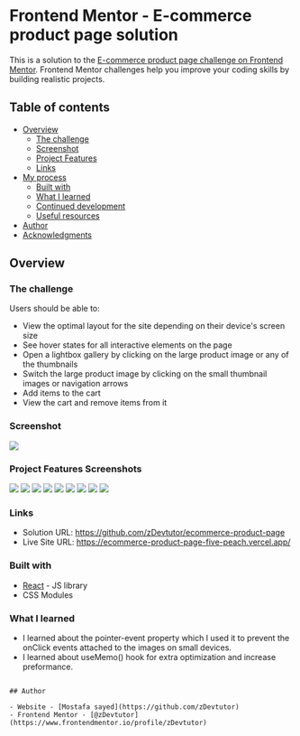 # Frontend Mentor - E-commerce product page solution

This is a solution to the [E-commerce product page challenge on Frontend Mentor](https://www.frontendmentor.io/challenges/ecommerce-product-page-UPsZ9MJp6). Frontend Mentor challenges help you improve your coding skills by building realistic projects.

## Table of contents

- [Overview](#overview)
  - [The challenge](#the-challenge)
  - [Screenshot](#screenshot)
  - [Project Features](#project-feature)
  - [Links](#links)
- [My process](#my-process)
  - [Built with](#built-with)
  - [What I learned](#what-i-learned)
  - [Continued development](#continued-development)
  - [Useful resources](#useful-resources)
- [Author](#author)
- [Acknowledgments](#acknowledgments)

## Overview

### The challenge

Users should be able to:

- View the optimal layout for the site depending on their device's screen size
- See hover states for all interactive elements on the page
- Open a lightbox gallery by clicking on the large product image or any of the thumbnails
- Switch the large product image by clicking on the small thumbnail images or navigation arrows
- Add items to the cart
- View the cart and remove items from it

### Screenshot

![](./design/desktop-preview.jpg)

### Project Features Screenshots

![](./design/desktop-design.jpg)
![](./design/desktop-design-lightbox.jpg)
![](./design/active-states-basket-empty.jpg)
![](./design/active-states-basket-filled.jpg)
![](./design/active-states-lightbox.jpg)
![](./design/mobile-design.jpg)
![](./design/mobile-menu.jpg)
![](./design/mobile-design-basket-empty.jpg)
![](./design/mobile-design-basket-filled.jpg)

### Links

- Solution URL: https://github.com/zDevtutor/ecommerce-product-page
- Live Site URL: https://ecommerce-product-page-five-peach.vercel.app/

### Built with

- [React](https://reactjs.org/) - JS library
- CSS Modules

### What I learned

- I learned about the pointer-event property which I used it to prevent the onClick events attached to the images on small devices.
- I learned about useMemo() hook for extra optimization and increase preformance.

```

## Author

- Website - [Mostafa sayed](https://github.com/zDevtutor)
- Frontend Mentor - [@zDevtutor](https://www.frontendmentor.io/profile/zDevtutor)

```
